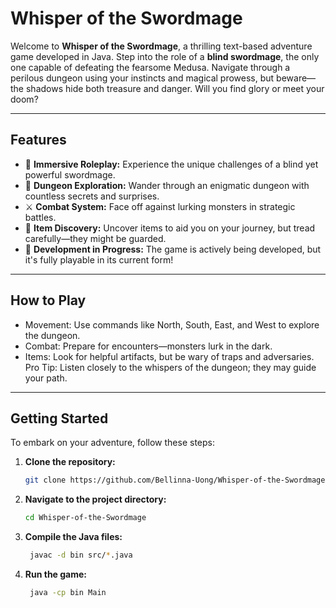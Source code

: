 # Whisper of the Swordmage

Welcome to **Whisper of the Swordmage**, a thrilling text-based adventure game developed in Java. Step into the role of a **blind swordmage**, the only one capable of defeating the fearsome Medusa. Navigate through a perilous dungeon using your instincts and magical prowess, but beware—the shadows hide both treasure and danger. Will you find glory or meet your doom?

---

## Features

- 🌌 **Immersive Roleplay:** Experience the unique challenges of a blind yet powerful swordmage.  
- 🏰 **Dungeon Exploration:** Wander through an enigmatic dungeon with countless secrets and surprises.  
- ⚔️ **Combat System:** Face off against lurking monsters in strategic battles.  
- 🎒 **Item Discovery:** Uncover items to aid you on your journey, but tread carefully—they might be guarded.  
- 🚧 **Development in Progress:** The game is actively being developed, but it's fully playable in its current form!  

---
## How to Play
- Movement: Use commands like North, South, East, and West to explore the dungeon.
- Combat: Prepare for encounters—monsters lurk in the dark.
- Items: Look for helpful artifacts, but be wary of traps and adversaries.
Pro Tip: Listen closely to the whispers of the dungeon; they may guide your path.

---

## Getting Started  

To embark on your adventure, follow these steps:

1. **Clone the repository:**  
   ```sh
   git clone https://github.com/Bellinna-Uong/Whisper-of-the-Swordmage.git

2. **Navigate to the project directory:**  
   ```sh
   cd Whisper-of-the-Swordmage

3. **Compile the Java files:**  
   ```sh
    javac -d bin src/*.java

4. **Run the game:**  
   ```sh
    java -cp bin Main
